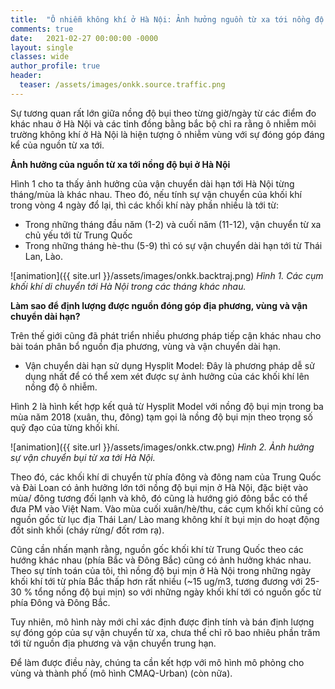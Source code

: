 ```yaml
---
title:  "Ô nhiễm không khí ở Hà Nội: Ảnh hưởng nguồn từ xa tới nồng độ bụi"
comments: true
date:   2021-02-27 00:00:00 -0000
layout: single
classes: wide
author_profile: true
header:
  teaser: /assets/images/onkk.source.traffic.png
---
```


Sự tương quan rất lớn giữa nồng độ bụi theo từng giờ/ngày từ các điểm đo khác nhau ở Hà Nội và các tỉnh đồng bằng bắc bộ chỉ ra rằng ô nhiễm 
môi trường không khí ở Hà Nội là hiện tượng ô nhiễm vùng với sự đóng góp đáng kể của nguồn từ xa tới.

**Ảnh hưởng của nguồn từ xa tới nồng độ bụi ở  Hà Nội**

Hình 1 cho ta thấy ảnh hưởng của vận chuyển dài hạn tới Hà Nội từng tháng/mùa là khác nhau.
Theo đó, nếu tính sự vận chuyển của khối khí trong vòng 4 ngày đổ lại, thì các khối khí này phần nhiều là tới từ:

- Trong những tháng đầu năm (1-2) và cuối năm (11-12), vận chuyển từ xa chủ yếu tới từ Trung Quốc
- Trong những tháng hè-thu (5-9) thì có sự vận chuyển dài hạn tới từ Thái Lan, Lào.

![animation]({{ site.url }}/assets/images/onkk.backtraj.png) 
*Hình 1. Các cụm khối khí di chuyển tới Hà Nội trong các tháng khác nhau.*

**Làm sao để định lượng được nguồn đóng góp địa phương, vùng và vận chuyển dài hạn?**

Trên thế giới cũng đã phát triển nhiều phương pháp tiếp cận khác nhau cho bài toán phân bổ nguồn địa phương, vùng và vận chuyển dài hạn.

- Vận chuyển dài hạn sử dụng Hysplit Model: Đây là phương pháp dễ sử dụng nhất để có thể xem xét được sự ảnh hưởng của các khối khí lên nồng độ ô nhiễm.

Hình 2 là hình kết hợp kết quả từ Hysplit Model với nồng độ bụi mịn trong ba mùa năm 2018 (xuân, thu, đông) tạm gọi là nồng độ bụi mịn theo trọng số quỹ đạo của từng khối khí. 

![animation]({{ site.url }}/assets/images/onkk.ctw.png) 
*Hình 2. Ảnh hưởng sự vận chuyển bụi từ xa tới Hà Nội.*

Theo đó,  các khối khí di chuyển từ phía đông và đông nam của Trung Quốc và Đài Loan có ảnh hưởng lớn tới nồng độ bụi mịn ở Hà Nội, đặc biệt vào mùa/ đông tương đối lạnh và khô, đó cũng là hướng gió đông bắc có thể đưa PM vào Việt Nam. Vào mùa cuối xuân/hè/thu, các cụm khối khí cũng có nguồn gốc từ lục địa Thái Lan/ Lào mang không khí ít bụi mịn do hoạt động đốt sinh khối (cháy rừng/ đốt rơm rạ). 

Cũng cần nhấn mạnh rằng, nguồn gốc khối khí từ Trung Quốc theo các hướng khác nhau (phía Bắc và Đông Bắc) cũng có ảnh hưởng khác nhau. Theo sự tính toán của tôi, thì nồng độ bụi mịn ở Hà Nội trong những ngày khối khí tới từ phía Bắc thấp hơn rất nhiều (~15 ug/m3, tương đương với 25-30 % tổng nồng độ bụi mịn) so với những ngày khối khí tới có nguồn gốc từ phía Đông và Đông Bắc.

Tuy nhiên, mô hình này mới chỉ xác định được định tính và bán định lượng sự đóng góp của sự vận chuyển từ xa, chưa thể chỉ rõ bao nhiêu phần trăm tới từ
nguồn địa phương và vận chuyển trung hạn. 

Để làm được điều này, chúng ta cần kết hợp với mô hình mô phỏng cho vùng và thành phố (mô hình CMAQ-Urban) (còn nữa). 

